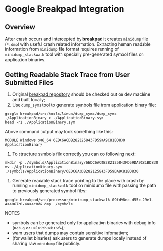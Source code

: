 # Google Breakpad Integration

## Overview

After crash occurs and intercepted by **breakpad** it creates `minidump` file \(`*.dmp`\) with useful crash related information. Extracting human readable information from `minidump` file format requires running of `minidump_stackwalk` tool with specially pre-generated symbol files on application binaries.

## Getting Readable Stack Trace from User Submitted Files

1. Original [breakpad repository](https://github.com/google/breakpad#getting-started-from-master) should be checked out on dev machine and built locally;
2. Use `dump_syms` tool to generate symbols file from application binary file:

```text
google-breakpad/src/tools/linux/dump_syms/dump_syms ./ApplicationBinary > ./ApplicationBinary.sym
head -n1 ./ApplicationBinary.sym
```

Above command output may look something like this:

```text
MODULE Windows x86_64 6EDC6ACDB282125843FD59DA9C81BD830 ApplicationBinary
```

1. To structure symbols file correctly you can do following next:

```text
mkdir -p ./symbols/ApplicationBinary/6EDC6ACDB282125843FD59DA9C81BD830
mv ./ApplicationBinary.sym ./symbols/ApplicationBinary/6EDC6ACDB282125843FD59DA9C81BD830
```

1. Generate readable stack trace pointing to the place with crash by running `minidump_stackwalk` tool on minidump file with passing the path to previously generated symbol files:

```text
google-breakpad/src/processor/minidump_stackwalk 09fd98ec-d55c-29e1-4ae067b0-4aaec0d6.dmp ./symbols
```

NOTES:

* symbols can be generated only for application binaries with debug info \(`Debug` or `RelWithDebInfo`\);
* warn users that dumps may contain sensitive infomatiom;
* \(for wallet binaries\) ask users to generate dumps locally instead of sharing raw `minidump` file publicly.

